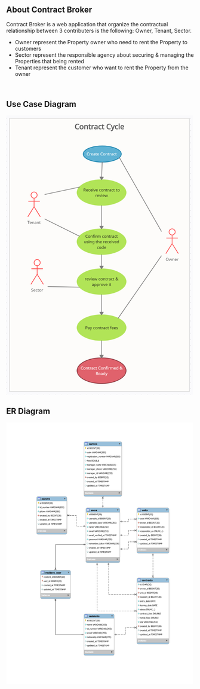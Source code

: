 
## About Contract Broker

Contract Broker is a web application that organize the contractual relationship between 3 contributers is the following: Owner, Tenant, Sector.
- Owner represent the Property owner who need to rent the Property to customers
- Sector represent the responsible agency about securing & managing the Properties that being rented
- Tenant represent the customer who want to rent the Property from the owner

<br>

## Use Case Diagram

<img width="500" src="https://raw.githubusercontent.com/Eng-AIssa/contracts-broker/main/public/use%20case%20diagram.png">


## ER Diagram

<img width="500" src="https://raw.githubusercontent.com/Eng-AIssa/contracts-broker/658133dcd69c264715031c7cd37ffcb572e1dad2/public/ER%20Diagram.svg">
